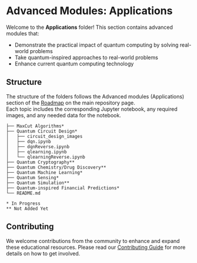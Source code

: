 # Advanced Modules: Applications

Welcome to the **Applications** folder! This section contains advanced modules that:
- Demonstrate the practical impact of quantum computing by solving real-world problems
- Take quantum-inspired approaches to real-world problems
- Enhance current quantum computing technology

## Structure

The structure of the folders follows the Advanced modules (Applications) section of the [Roadmap](https://github.com/YangletLiu/CSCI4961_labs_projects/blob/main/README.md) on the main repository page. <br> Each topic includes the corresponding Jupyter notebook, any required images, and any needed data for the notebook.

```
├── MaxCut Algorithms*
├── Quantum Circuit Design*
│   ├── circuit_design_images
│   ├── dqn.ipynb
│   ├── dqnReverse.ipynb
│   ├── qlearning.ipynb
│   └── qlearningReverse.ipynb
├── Quantum Cryptography**
├── Quantum Chemistry/Drug Discovery**
├── Quantum Machine Learning*
├── Quantum Sensing*
├── Quantum Simulation**
├── Quantum-inspired Financial Predictions*
└── README.md

* In Progress
** Not Added Yet
```

## Contributing

We welcome contributions from the community to enhance and expand these educational resources. Please read our [Contributing Guide](https://csci4961-labs-projects.readthedocs.io/en/latest/user/contribute.html#) for more details on how to get involved.
